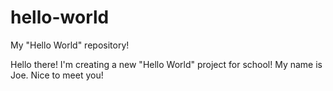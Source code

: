 # hello-world
My "Hello World" repository!

Hello there! I'm creating a new "Hello World" project for school!
My name is Joe. Nice to meet you!

